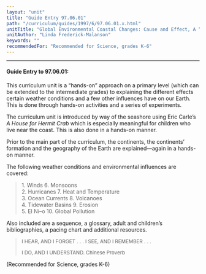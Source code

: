 ```yaml
---
layout: "unit"
title: "Guide Entry 97.06.01"
path: "/curriculum/guides/1997/6/97.06.01.x.html"
unitTitle: "Global Environmental Coastal Changes: Cause and Effect, A “hands-On” Approach, Primary Style"
unitAuthor: "Linda Frederick-Malanson"
keywords: ""
recommendedFor: "Recommended for Science, grades K-6"
---
```

<body>
<hr/>
 <h4>
  Guide Entry to 97.06.01:
 </h4>
 This curriculum unit is a “hands-on” approach on a primary level (which can be extended to the intermediate grades) to explaining the different effects certain weather conditions and a few other influences have on our Earth. This is done through hands-on activities and a series of experiments.
 <p>
  The curriculum unit is introduced by way of the seashore using Eric Carle’s
  <i>
   A House for Hermit Crab
  </i>
  which is especially meaningful for children who live near the coast. This is also done in a hands-on manner.
 </p>
 <p>
  Prior to the main part of the curriculum, the continents, the continents’ formation and the geography of the Earth are explained—again in a hands-on manner.
 </p>
 <p>
  The following weather conditions and environmental influences are covered:
 </p>
<blockquote>
  <dl>
   <dt>
    1. Winds           6. Monsoons
    <dt>
     2. Hurricanes           7. Heat and Temperature
     <dt>
      3. Ocean Currents           8. Volcanoes
      <dt>
       4. Tidewater Basins           9. Erosion
       <dt>
        5. El Ni–o           10. Global Pollution
       </dt>
      </dt>
     </dt>
    </dt>
   </dt>
  </dl>
 </blockquote>
 Also included are a sequence, a glossary, adult and children’s bibliographies, a pacing chart and additional resources.
<blockquote>
  <font size="-1">
   I HEAR, AND I FORGET . . . I SEE, AND I REMEMBER . . .
   <p>
    I DO, AND I UNDERSTAND. Chinese Proverb
   </p>
</font>
 </blockquote>
 (Recommended for Science, grades K-6)

</body>